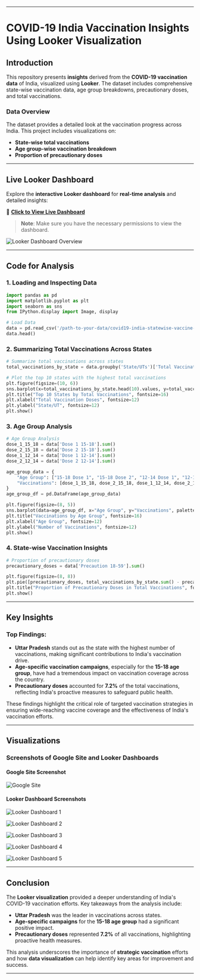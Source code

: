 
---

# **COVID-19 India Vaccination Insights Using Looker Visualization**

## **Introduction**
This repository presents **insights** derived from the **COVID-19 vaccination data** of India, visualized using **Looker**. The dataset includes comprehensive state-wise vaccination data, age group breakdowns, precautionary doses, and total vaccinations.

### **Data Overview**
The dataset provides a detailed look at the vaccination progress across India. This project includes visualizations on:
- **State-wise total vaccinations**
- **Age group-wise vaccination breakdown**
- **Proportion of precautionary doses**

---

## **Live Looker Dashboard**
Explore the **interactive Looker dashboard** for **real-time analysis** and detailed insights:

🔗 **[Click to View Live Dashboard]([https://your-looker-dashboard-link.com](https://lookerstudio.google.com/reporting/1a950f3f-a56e-424a-bd1c-3ef0c512130b))**

> **Note**: Make sure you have the necessary permissions to view the dashboard.

![Looker Dashboard Overview](https://raw.githubusercontent.com/RitzyKingS/Worldwide-COVID-19-Analysis/tree/main/images/googlesitescreenshot.png) 


---

## **Code for Analysis**

### **1. Loading and Inspecting Data**

```python
import pandas as pd
import matplotlib.pyplot as plt
import seaborn as sns
from IPython.display import Image, display

# Load Data
data = pd.read_csv('/path-to-your-data/covid19-india-statewise-vaccine-data/COVID-19 India Statewise Vaccine Data.csv')
data.head()
```

### **2. Summarizing Total Vaccinations Across States**

```python
# Summarize total vaccinations across states
total_vaccinations_by_state = data.groupby('State/UTs')['Total Vaccination Doses'].sum().sort_values(ascending=False)

# Plot the top 10 states with the highest total vaccinations
plt.figure(figsize=(10, 6))
sns.barplot(x=total_vaccinations_by_state.head(10).values, y=total_vaccinations_by_state.head(10).index, palette="viridis")
plt.title("Top 10 States by Total Vaccinations", fontsize=16)
plt.xlabel("Total Vaccination Doses", fontsize=12)
plt.ylabel("State/UT", fontsize=12)
plt.show()
```

### **3. Age Group Analysis**

```python
# Age Group Analysis
dose_1_15_18 = data['Dose 1 15-18'].sum()
dose_2_15_18 = data['Dose 2 15-18'].sum()
dose_1_12_14 = data['Dose 1 12-14'].sum()
dose_2_12_14 = data['Dose 2 12-14'].sum()

age_group_data = {
    "Age Group": ["15-18 Dose 1", "15-18 Dose 2", "12-14 Dose 1", "12-14 Dose 2"],
    "Vaccinations": [dose_1_15_18, dose_2_15_18, dose_1_12_14, dose_2_12_14]
}
age_group_df = pd.DataFrame(age_group_data)

plt.figure(figsize=(8, 5))
sns.barplot(data=age_group_df, x="Age Group", y="Vaccinations", palette="coolwarm")
plt.title("Vaccinations by Age Group", fontsize=16)
plt.xlabel("Age Group", fontsize=12)
plt.ylabel("Number of Vaccinations", fontsize=12)
plt.show()
```

### **4. State-wise Vaccination Insights**

```python
# Proportion of precautionary doses
precautionary_doses = data['Precaution 18-59'].sum()

plt.figure(figsize=(8, 8))
plt.pie([precautionary_doses, total_vaccinations_by_state.sum() - precautionary_doses], labels=["Precaution Doses", "Others"], autopct="%1.1f%%", colors=["#ff9999","#66b3ff"])
plt.title("Proportion of Precautionary Doses in Total Vaccinations", fontsize=16)
plt.show()
```

---

## **Key Insights**

### **Top Findings:**
- **Uttar Pradesh** stands out as the state with the highest number of vaccinations, making significant contributions to India's vaccination drive.
- **Age-specific vaccination campaigns**, especially for the **15-18 age group**, have had a tremendous impact on vaccination coverage across the country.
- **Precautionary doses** accounted for **7.2%** of the total vaccinations, reflecting India's proactive measures to safeguard public health.

These findings highlight the critical role of targeted vaccination strategies in ensuring wide-reaching vaccine coverage and the effectiveness of India's vaccination efforts.

---

## **Visualizations**

### **Screenshots of Google Site and Looker Dashboards**

#### **Google Site Screenshot**
![Google Site](https://raw.githubusercontent.com/RitzyKingS/Worldwide-COVID-19-Analysis/main/images/googlesitescreenshot.png)

#### **Looker Dashboard Screenshots**
![Looker Dashboard 1](https://raw.githubusercontent.com/RitzyKingS/Worldwide-COVID-19-Analysis/main/images/lookerdashboard1.png)

![Looker Dashboard 2](https://raw.githubusercontent.com/RitzyKingS/Worldwide-COVID-19-Analysis/main/images/lookerdashboard2.png)

![Looker Dashboard 3](https://raw.githubusercontent.com/RitzyKingS/Worldwide-COVID-19-Analysis/main/images/lookerdashboard3.png)

![Looker Dashboard 4](https://raw.githubusercontent.com/RitzyKingS/Worldwide-COVID-19-Analysis/main/images/lookerdashboard4.png)

![Looker Dashboard 5](https://raw.githubusercontent.com/RitzyKingS/Worldwide-COVID-19-Analysis/main/images/lookerdashboard5.png)


---

## **Conclusion**

The **Looker visualization** provided a deeper understanding of India's COVID-19 vaccination efforts. Key takeaways from the analysis include:

- **Uttar Pradesh** was the leader in vaccinations across states.
- **Age-specific campaigns** for the **15-18 age group** had a significant positive impact.
- **Precautionary doses** represented **7.2%** of all vaccinations, highlighting proactive health measures.

This analysis underscores the importance of **strategic vaccination** efforts and how **data visualization** can help identify key areas for improvement and success.

---
